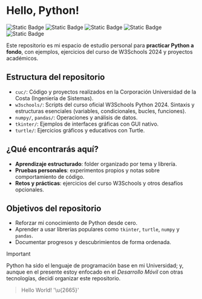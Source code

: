 # Hello, Python!

![Static Badge](https://img.shields.io/badge/Language-Python-3776AB?style=for-the-badge&logo=Python&logoColor=white) 
![Static Badge](https://img.shields.io/badge/Library-NumPy-013243?style=for-the-badge&logo=Numpy&logoColor=white)
![Static Badge](https://img.shields.io/badge/Library-Pandas-150458?style=for-the-badge&logo=Pandas&logoColor=white)
![Static Badge](https://img.shields.io/badge/Library-Tkinter-blue?style=for-the-badge&logo=Python&logoColor=white)
![Static Badge](https://img.shields.io/badge/Library-Turtle-teal?style=for-the-badge&logo=Python&logoColor=white)
 
Este repositorio es mi espacio de estudio personal para **practicar Python a fondo**, con ejemplos, ejercicios del curso de W3Schools 2024 y proyectos académicos.

## Estructura del repositorio
- `cuc/`: Código y proyectos realizados en la Corporación Universidad de la Costa (Ingeniería de Sistemas).
- `w3schools/`: Scripts del curso oficial W3Schools Python 2024. Sintaxis y estructuras esenciales (variables, condicionales, bucles, funciones). 
- `numpy/`, `pandas/`: Operaciones y análisis de datos.
- `tkinter/`: Ejemplos de interfaces gráficas con GUI nativo.
- `turtle/`: Ejercicios gráficos y educativos con Turtle.

## ¿Qué encontrarás aquí?

- **Aprendizaje estructurado**: folder organizado por tema y librería.
- **Pruebas personales**: experimentos propios y notas sobre comportamiento de código.
- **Retos y prácticas**: ejercicios del curso W3Schools y otros desafíos opcionales.

## Objetivos del repositorio

- Reforzar mi conocimiento de Python desde cero.
- Aprender a usar librerías populares como `tkinter`, `turtle`, `numpy` y `pandas`.
- Documentar progresos y descubrimientos de forma ordenada.

> [!IMPORTANT]
> Python ha sido el lenguaje de programación base en mi Universidad; y, aunque en el presente estoy enfocado en el *Desarrollo Móvil* con otras tecnologías, decidí organizar este repositorio.
>> Hello World! '\u{2665}'
